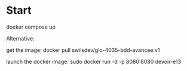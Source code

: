 # Start

docker compose up


Alternative:

get the image: docker pull swilsdev/glo-4035-bdd-avancee:v1


launch the docker image: sudo docker run -d -p 8080:8080 devoir-e13
